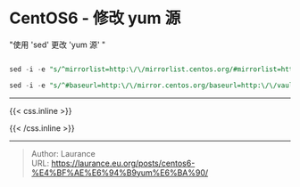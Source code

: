 # CentOS6 - 修改 yum 源


<!--more-->
"使用 'sed' 更改 'yum 源' "

```sql

sed -i -e "s/^mirrorlist=http:\/\/mirrorlist.centos.org/#mirrorlist=http:\/\/mirrorlist.centos.org/g" /etc/yum.repos.d/CentOS-Base.repo

sed -i -e "s/^#baseurl=http:\/\/mirror.centos.org/baseurl=http:\/\/vault.centos.org/g" /etc/yum.repos.d/CentOS-Base.repo

```

***

{{< css.inline >}}
<style>
.emojify {
	font-family: Apple Color Emoji, Segoe UI Emoji, NotoColorEmoji, Segoe UI Symbol, Android Emoji, EmojiSymbols;
	font-size: 2rem;
	vertical-align: middle;
}
@media screen and (max-width:650px) {
  .nowrap {
    display: block;
    margin: 25px 0;
  }
}
</style>
{{< /css.inline >}}


---

> Author: Laurance  
> URL: https://laurance.eu.org/posts/centos6-%E4%BF%AE%E6%94%B9yum%E6%BA%90/  

